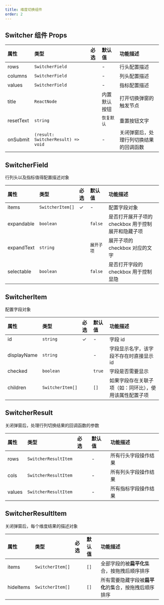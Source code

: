 ```yaml
---
title: 维度切换组件
order: 2
---
```


## Switcher 组件 Props

| 属性       | 类型            | 必选  | 默认值 | 功能描述   |
| :---------- | :--------------- |  :---- | :------ | :---------- |
| rows       | `SwitcherField`           |      | -   | 行头配置描述   |
| columns | `SwitcherField`          |      | -   | 列头配置描述   |
| values   | `SwitcherField`           |      | -   | 指标配置描述 |
| title       | `ReactNode`       |      | 内置默认按钮   |  打开切换弹窗的触发节点  |
| resetText       | `string`       |      | `恢复默认`   | 重置按钮文字   |
| onSubmit       | `(result: SwitcherResult) => void`       |      | -   | 关闭弹窗后，处理行列切换结果的回调函数   |

## SwitcherField

行列头以及指标值得配置描述对象

| 属性       | 类型            | 必选  | 默认值 | 功能描述   |
| :---------- | :--------------- |  :---- | :------ | :---------- |
| items       | `SwitcherItem[]`           |   ✓    | -   | 配置字段对象   |
| expandable       | `boolean`           |       | `false`   | 是否打开展开子项的 checkbox 用于控制展开和隐藏子项   |
| expandText | `string`          |      | `展开子项`  | 展开子项的 checkbox 对应的文字   |
| selectable   | `boolean`           |      | `false`   | 是否打开字段的 checkbox 用于控制显隐 |

## SwitcherItem

配置字段对象

| 属性       | 类型            | 必选  | 默认值 | 功能描述   |
| :---------- | :--------------- |  :---- | :------ | :---------- |
| id       | `string`           |   ✓    | -   | 字段 id   |
| displayName | `string`          |      | -   | 字段显示名字，该字段不存在时直接显示 id   |
| checked   | `boolean`           |      | `true`   | 字段是否需要显示 |
| children       | `SwitcherItem[]`       |      | `[]`   | 如果字段存在关联子项（如：同环比），使用该属性配置子项   |

## SwitcherResult

关闭弹窗后，处理行列切换结果的回调函数的参数

| 属性       | 类型            | 必选  | 默认值 | 功能描述   |
| :---------- | :--------------- |  :---- | :------ | :---------- |
| rows       | `SwitcherResultItem`           |       | -  | 所有行头字段操作结果   |
| cols | `SwitcherResultItem`          |      | -   | 所有列头字段操作结果   |
| values   | `SwitcherResultItem`           |      | -   | 所有指标字段操作结果 |

## SwitcherResultItem

关闭弹窗后，每个维度结果的描述对象

| 属性       | 类型            | 必选  | 默认值 | 功能描述   |
| :---------- | :--------------- |  :---- | :------ | :---------- |
| items       | `SwitcherItem[]`           |       | `[]`  |  全部字段的被**扁平化**集合，按拖拽后顺序排序   |
| hideItems | `SwitcherItem[]`          |      | `[]`   | 所有需要隐藏字段被**扁平化**的集合，按拖拽后顺序排序   |
